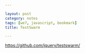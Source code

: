 ```yaml
---

layout: post
category: notes
tags: [we7, javascript, bookmark]
title: TestSwarm

---
```


https://github.com/jquery/testswarm/
